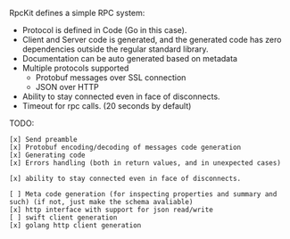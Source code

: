 RpcKit defines a simple RPC system:

- Protocol is defined in Code (Go in this case).
- Client and Server code is generated, and the generated code has zero dependencies outside the regular standard library.
- Documentation can be auto generated based on metadata
- Multiple protocols supported
	- Protobuf messages over SSL connection
	- JSON over HTTP
- Ability to stay connected even in face of disconnects.
- Timeout for rpc calls. (20 seconds by default)


TODO:

	[x] Send preamble
	[x] Protobuf encoding/decoding of messages code generation
	[x] Generating code
	[x] Errors handling (both in return values, and in unexpected cases)

	[x] ability to stay connected even in face of disconnects.

	[ ] Meta code generation (for inspecting properties and summary and such) (if not, just make the schema avaliable)
	[x] http interface with support for json read/write
	[ ] swift client generation
	[x] golang http client generation
